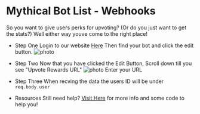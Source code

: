 # Mythical Bot List - Webhooks
 So you want to give users perks for upvoting? (Or do you just want to get the stats?) Well either way youve come to the right place!

- Step One
Login to our website [Here](https://mythicalbots.xyz/login) Then find your bot and click the edit button. ![photo](https://ss.mythicalbots.xyz/v/wuvXtwdt.png)

- Step Two
Now that you have clicked the Edit Button, Scroll down till you see "Upvote Rewards URL" ![photo](https://ss.mythicalbots.xyz/v/wXk3NY8G.png)
Enter your URL

- Step Three
When recving the data the users ID will be under `req.body.user`

- Resources
Still need help? [Visit Here]() for more info and some code to help you!
